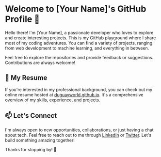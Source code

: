 # Welcome to [Your Name]'s GitHub Profile 👋

Hello there! I'm [Your Name], a passionate developer who loves to explore and create interesting projects. This is my GitHub playground where I share most of my coding adventures. You can find a variety of projects, ranging from web development to machine learning, and everything in between.

Feel free to explore the repositories and provide feedback or suggestions. Contributions are always welcome!

## 📄 My Resume

If you're interested in my professional background, you can check out my online resume hosted at [duguayworld.github.io](https://duguayworld.github.io). It's a comprehensive overview of my skills, experience, and projects. 

## 📫 Let's Connect

I'm always open to new opportunities, collaborations, or just having a chat about tech. Feel free to reach out to me through [LinkedIn](link-to-linkedin) or [Twitter](link-to-twitter). Let's build something amazing together!

Thanks for stopping by! 🌟
